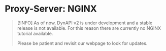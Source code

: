 # Proxy-Server: NGINX

> [!INFO]
> As of now, DynAPI v2 is under development and a stable release is not available.
> For this reason there are currently no NGINX tutorial available.
>
> Please be patient and revisit our webpage to look for updates.
